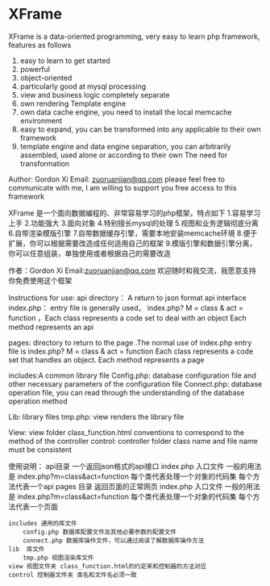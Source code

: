 # XFrame

XFrame is a data-oriented programming, very easy to learn php framework, features as follows
1. easy to learn to get started 
2. powerful 
3. object-oriented
4. particularly good at mysql processing 
5. view and business logic completely separate 
6. own rendering Template engine 
7. own data cache engine, you need to install the local memcache environment 
8. easy to expand, you can be transformed into any applicable to their own framework 
9. template engine and data engine separation, you can arbitrarily assembled, used alone or according to their own The need for transformation

Author: Gordon Xi Email: zuoruanjian@qq.com please feel free to communicate with me, I am willing to support you free access to this framework
 
XFrame 是一个面向数据编程的、非常容易学习的php框架，特点如下
1.容易学习上手
2.功能强大
3.面向对象
4.特别擅长mysql的处理
5.视图和业务逻辑彻底分离
6.自带渲染模版引擎
7.自带数据缓存引擎，需要本地安装memcache环境
8.便于扩展，你可以根据需要改造成任何适用自己的框架
9.模版引擎和数据引擎分离，你可以任意组装，单独使用或者根据自己的需要改造

作者：Gordon Xi 
Email:zuoruanjian@qq.com 欢迎随时和我交流，我愿意支持你免费使用这个框架

Instructions for use: 
api directory： A return to json format api interface
index.php： entry file is generally used， index.php? M = class & act = function ，Each class represents a code set to deal with an object Each method represents an api 

pages: directory to return to the page .The normal use of index.php entry file is index.php? M = class & act = function Each class represents a code set that handles an object. Each method represents a page

includes:A common library file
  Config.php: database configuration file and other necessary parameters of the configuration file
  Connect.php: database operation file, you can read through the understanding of the database operation method

Lib: library files
   tmp.php: view renders the library file

View: view folder class_function.html conventions to correspond to the method of the controller
control: controller folder class name and file name must be consistent


 使用说明：
 api目录 一个返回json格式的api接口
 	index.php 入口文件 一般的用法是 index.php?m=class&act=function  每个类代表处理一个对象的代码集 每个方法代表一个api
 pages 目录 返回页面的正常网页
 	index.php 入口文件 一般的用法是 index.php?m=class&act=function  每个类代表处理一个对象的代码集 每个方法代表一个页面

 	includes 通用的库文件
 		config.php 数据库配置文件及其他必要参数的配置文件
 		connect.php 数据库操作文件，可以通过阅读了解数据库操作方法
 	lib  库文件
 		tmp.php 视图渲染库文件
 	view 视图文件夹 class_function.html的约定来和控制器的方法对应
 	control 控制器文件夹 类名和文件名必须一致 

